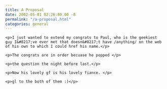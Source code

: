 ```yaml
---
title: A Proposal
date: 2002-05-01 02:26:00.00 -8
permalink: "/a-proposal.html"
categories: general
---
```

	<p>I just wanted to extend my congrats to Paul, who is the geekiest guy I&#8217;ve ever met that doesn&#8217;t have /anything/ on the web of his own to which I could href his name.</p>

	<p>The congrats are in order becuase he popped </p>

	<p>the question the night before last.</p>

	<p>Now his lovely gf is his lovely fiance. </p>

	<p>gl to the both of them :)</p>
